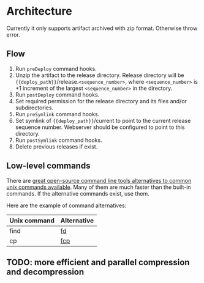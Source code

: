 # Architecture

Currently it only supports artifact archived with zip format. Otherwise throw error.

## Flow

1. Run `preDeploy` command hooks.
2. Unzip the artifact to the release directory. Release directory will be `{{deploy_path}}`/release.`<sequence_number>`, where `<sequence_number>` is +1 increment of the largest `<sequence_number>` in the directory.
3. Run `postDeploy` command hooks.
4. Set required permission for the release directory and its files and/or subdirectories.
5. Run `preSymlink` command hooks.
6. Set symlink of `{{deploy_path}}`/current to point to the current release sequence number. Webserver should be configured to point to this directory.
7. Run `postSymlink` command hooks.
8. Delete previous releases if exist.

## Low-level commands

There are [great open-source command line tools alternatives to common unix commands available](https://github.com/ibraheemdev/modern-unix). Many of them are much faster than the built-in commands. If the alternative commands exist, use them.

Here are the example of command alternatives:

| Unix command | Alternative                                                                     |
| ------------ | ------------------------------------------------------------------------------- |
| find         | [fd](<[https://github.com/sharkdp/fd](https://github.com/sharkdp/fd)>)          |
| cp           | [fcp](<[https://github.com/Svetlitski/fcp](https://github.com/Svetlitski/fcp)>) |

## TODO: more efficient and parallel compression and decompression
